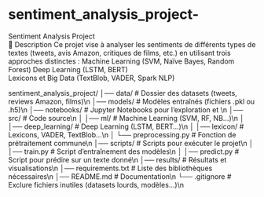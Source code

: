 # sentiment_analysis_project-
Sentiment Analysis Project  
📌 Description
Ce projet vise à analyser les sentiments de différents types de textes (tweets, avis Amazon, critiques de films, etc.) en utilisant trois approches distinctes :
Machine Learning (SVM, Naïve Bayes, Random Forest) 
Deep Learning (LSTM, BERT)  
Lexicons et Big Data (TextBlob, VADER, Spark NLP)

sentiment_analysis_project/
│── data/                   # Dossier des datasets (tweets, reviews Amazon, films)\n
│── models/                 # Modèles entraînés (fichiers .pkl ou .h5)\n
│── notebooks/              # Jupyter Notebooks pour l’exploration et \n
│── src/                    # Code source\n
│   │── ml/                 # Machine Learning (SVM, RF, NB…)\n
│   │── deep_learning/      # Deep Learning (LSTM, BERT…)\n
│   │── lexicon/            # Lexicons, VADER, TextBlob…\n
│   └── preprocessing.py    # Fonction de prétraitement commune\n
│── scripts/                # Scripts pour exécuter le projet\n
│   │── train.py            # Script d’entraînement des modèles\n
│   │── predict.py          # Script pour prédire sur un texte donné\n
│── results/                # Résultats et visualisations\n
│── requirements.txt        # Liste des bibliothèques nécessaires\n
│── README.md               # Documentation\n
└── .gitignore              # Exclure fichiers inutiles (datasets lourds, modèles…)\n
